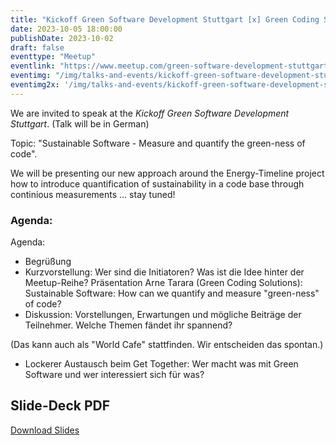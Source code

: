 ```yaml
---
title: "Kickoff Green Software Development Stuttgart [x] Green Coding Solutions"
date: 2023-10-05 18:00:00
publishDate: 2023-10-02
draft: false
eventtype: "Meetup"
eventlink: "https://www.meetup.com/green-software-development-stuttgart/events/294435689/"
eventimg: "/img/talks-and-events/kickoff-green-software-development-stuttgart-2023-10-600w.webp"
eventimg2x: '/img/talks-and-events/kickoff-green-software-development-stuttgart-2023-10-600w.webp'
---
```


We are invited to speak at the *Kickoff Green Software Development Stuttgart*. (Talk will be in German)

Topic: "Sustainable Software - Measure and quantify the green-ness of code".

We will be presenting our new approach around the Energy-Timeline project how to introduce quantification of sustainability in a code base through continious measurements ... stay tuned!


### Agenda:

Agenda:

- Begrüßung
- Kurzvorstellung: Wer sind die Initiatoren? Was ist die Idee hinter der Meetup-Reihe?
Präsentation Arne Tarara (Green Coding Solutions): Sustainable Software: How can we quantify and measure "green-ness" of code?
- Diskussion: Vorstellungen, Erwartungen und mögliche Beiträge der Teilnehmer. Welche Themen fändet ihr spannend?

(Das kann auch als "World Cafe" stattfinden. Wir entscheiden das spontan.)

- Lockerer Austausch beim Get Together: Wer macht was mit Green Software und wer interessiert sich für was?

## Slide-Deck PDF

[Download Slides](/slides/2023_10_05_Stuttgart_Green_Software_Development.pdf)


